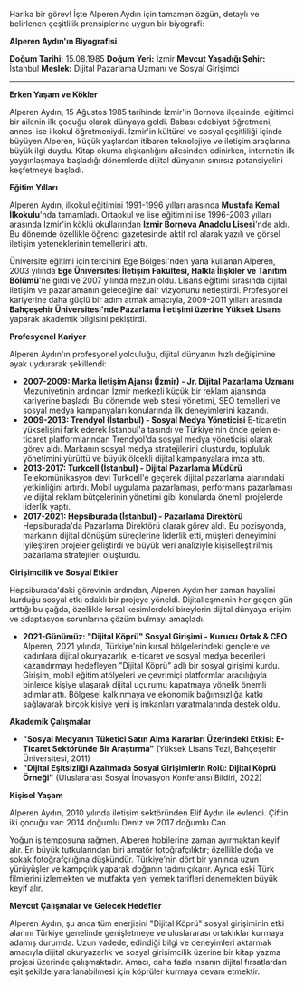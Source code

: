 Harika bir görev! İşte Alperen Aydın için tamamen özgün, detaylı ve belirlenen çeşitlilik prensiplerine uygun bir biyografi:

**Alperen Aydın'ın Biyografisi**

**Doğum Tarihi:** 15.08.1985
**Doğum Yeri:** İzmir
**Mevcut Yaşadığı Şehir:** İstanbul
**Meslek:** Dijital Pazarlama Uzmanı ve Sosyal Girişimci

---

**Erken Yaşam ve Kökler**

Alperen Aydın, 15 Ağustos 1985 tarihinde İzmir'in Bornova ilçesinde, eğitimci bir ailenin ilk çocuğu olarak dünyaya geldi. Babası edebiyat öğretmeni, annesi ise ilkokul öğretmeniydi. İzmir'in kültürel ve sosyal çeşitliliği içinde büyüyen Alperen, küçük yaşlardan itibaren teknolojiye ve iletişim araçlarına büyük ilgi duydu. Kitap okuma alışkanlığını ailesinden edinirken, internetin ilk yaygınlaşmaya başladığı dönemlerde dijital dünyanın sınırsız potansiyelini keşfetmeye başladı.

**Eğitim Yılları**

Alperen Aydın, ilkokul eğitimini 1991-1996 yılları arasında **Mustafa Kemal İlkokulu**'nda tamamladı. Ortaokul ve lise eğitimini ise 1996-2003 yılları arasında İzmir'in köklü okullarından **İzmir Bornova Anadolu Lisesi**'nde aldı. Bu dönemde özellikle öğrenci gazetesinde aktif rol alarak yazılı ve görsel iletişim yeteneklerinin temellerini attı.

Üniversite eğitimi için tercihini Ege Bölgesi'nden yana kullanan Alperen, 2003 yılında **Ege Üniversitesi İletişim Fakültesi, Halkla İlişkiler ve Tanıtım Bölümü**'ne girdi ve 2007 yılında mezun oldu. Lisans eğitimi sırasında dijital iletişim ve pazarlamanın geleceğine dair vizyonunu netleştirdi. Profesyonel kariyerine daha güçlü bir adım atmak amacıyla, 2009-2011 yılları arasında **Bahçeşehir Üniversitesi'nde Pazarlama İletişimi üzerine Yüksek Lisans** yaparak akademik bilgisini pekiştirdi.

**Profesyonel Kariyer**

Alperen Aydın'ın profesyonel yolculuğu, dijital dünyanın hızlı değişimine ayak uydurarak şekillendi:

*   **2007-2009: Marka İletişim Ajansı (İzmir) - Jr. Dijital Pazarlama Uzmanı**
    Mezuniyetinin ardından İzmir merkezli küçük bir reklam ajansında kariyerine başladı. Bu dönemde web sitesi yönetimi, SEO temelleri ve sosyal medya kampanyaları konularında ilk deneyimlerini kazandı.
*   **2009-2013: Trendyol (İstanbul) - Sosyal Medya Yöneticisi**
    E-ticaretin yükselişini fark ederek İstanbul'a taşındı ve Türkiye'nin önde gelen e-ticaret platformlarından Trendyol'da sosyal medya yöneticisi olarak görev aldı. Markanın sosyal medya stratejilerini oluşturdu, topluluk yönetimini yürüttü ve büyük ölçekli dijital kampanyalara imza attı.
*   **2013-2017: Turkcell (İstanbul) - Dijital Pazarlama Müdürü**
    Telekomünikasyon devi Turkcell'e geçerek dijital pazarlama alanındaki yetkinliğini artırdı. Mobil uygulama pazarlaması, performans pazarlaması ve dijital reklam bütçelerinin yönetimi gibi konularda önemli projelerde liderlik yaptı.
*   **2017-2021: Hepsiburada (İstanbul) - Pazarlama Direktörü**
    Hepsiburada'da Pazarlama Direktörü olarak görev aldı. Bu pozisyonda, markanın dijital dönüşüm süreçlerine liderlik etti, müşteri deneyimini iyileştiren projeler geliştirdi ve büyük veri analiziyle kişiselleştirilmiş pazarlama stratejileri oluşturdu.

**Girişimcilik ve Sosyal Etkiler**

Hepsiburada'daki görevinin ardından, Alperen Aydın her zaman hayalini kurduğu sosyal etki odaklı bir projeye yöneldi. Dijitalleşmenin her geçen gün arttığı bu çağda, özellikle kırsal kesimlerdeki bireylerin dijital dünyaya erişim ve adaptasyon sorunlarına çözüm bulmayı amaçladı.

*   **2021-Günümüz: "Dijital Köprü" Sosyal Girişimi - Kurucu Ortak & CEO**
    Alperen, 2021 yılında, Türkiye'nin kırsal bölgelerindeki gençlere ve kadınlara dijital okuryazarlık, e-ticaret ve sosyal medya becerileri kazandırmayı hedefleyen "Dijital Köprü" adlı bir sosyal girişimi kurdu. Girişim, mobil eğitim atölyeleri ve çevrimiçi platformlar aracılığıyla binlerce kişiye ulaşarak dijital uçurumu kapatmaya yönelik önemli adımlar attı. Bölgesel kalkınmaya ve ekonomik bağımsızlığa katkı sağlayarak birçok kişiye yeni iş imkanları yaratmalarında destek oldu.

**Akademik Çalışmalar**

*   **"Sosyal Medyanın Tüketici Satın Alma Kararları Üzerindeki Etkisi: E-Ticaret Sektöründe Bir Araştırma"** (Yüksek Lisans Tezi, Bahçeşehir Üniversitesi, 2011)
*   **"Dijital Eşitsizliği Azaltmada Sosyal Girişimlerin Rolü: Dijital Köprü Örneği"** (Uluslararası Sosyal İnovasyon Konferansı Bildiri, 2022)

**Kişisel Yaşam**

Alperen Aydın, 2010 yılında iletişim sektöründen Elif Aydın ile evlendi. Çiftin iki çocuğu var: 2014 doğumlu Deniz ve 2017 doğumlu Can.

Yoğun iş temposuna rağmen, Alperen hobilerine zaman ayırmaktan keyif alır. En büyük tutkularından biri amatör fotoğrafçılıktır; özellikle doğa ve sokak fotoğrafçılığına düşkündür. Türkiye'nin dört bir yanında uzun yürüyüşler ve kampçılık yaparak doğanın tadını çıkarır. Ayrıca eski Türk filmlerini izlemekten ve mutfakta yeni yemek tarifleri denemekten büyük keyif alır.

**Mevcut Çalışmalar ve Gelecek Hedefler**

Alperen Aydın, şu anda tüm enerjisini "Dijital Köprü" sosyal girişiminin etki alanını Türkiye genelinde genişletmeye ve uluslararası ortaklıklar kurmaya adamış durumda. Uzun vadede, edindiği bilgi ve deneyimleri aktarmak amacıyla dijital okuryazarlık ve sosyal girişimcilik üzerine bir kitap yazma projesi üzerinde çalışmaktadır. Amacı, daha fazla insanın dijital fırsatlardan eşit şekilde yararlanabilmesi için köprüler kurmaya devam etmektir.